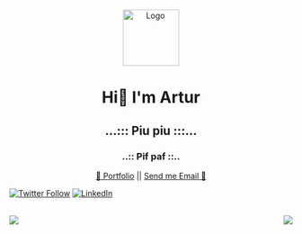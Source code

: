 <br />
<p align="center">
  <a href="https://github.com/Elldrigar">
    <img src="https://gawron.me/gawronLogo.png" alt="Logo" width="100">
  </a>

  <h1 align="center">Hi👋  I'm Artur</h1>
  <h2 align="center">...::: Piu piu :::...</h2>
  <h3 align="center">  ..:: Pif paf ::..  </h3>
  <p align="center">
    <a href="https://gawron.me">💼 Portfolio</a>
    ||
    <a href="mailto:artur@gawron.me">Send me Email 📧</a>
  </p>
 
[![Twitter Follow][twitterbadge-url]][twitter-url]
[![LinkedIn][linkedin-shield]][linkedin-url]

<br>

<img align="left" src="https://github-readme-stats.vercel.app/api?username=Elldrigar&count_private=true&show_icons=true&theme=synthwave" />
<img align="right" src="https://github-readme-stats.vercel.app/api/top-langs/?username=Elldrigar" />

<!-- LINKS -->

[twitterbadge-url]: https://badgen.net/twitter/follow/Elldrigar?icon=twitter
[twitter-url]: https://twitter.com/Elldrigar
[linkedin-shield]: https://img.shields.io/badge/-LinkedIn-black.svg?style=flat-square&logo=linkedin&colorB=555
[linkedin-url]: https://www.linkedin.com/in/artur-gawron-41bb40138/
